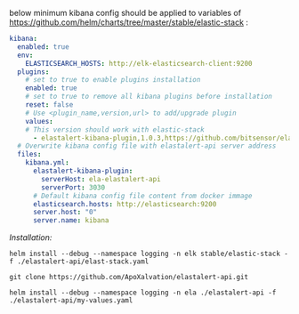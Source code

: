 below minimum kibana config should be applied to variables of https://github.com/helm/charts/tree/master/stable/elastic-stack :

```yaml
kibana:
  enabled: true
  env:
    ELASTICSEARCH_HOSTS: http://elk-elasticsearch-client:9200
  plugins:
    # set to true to enable plugins installation
    enabled: true
    # set to true to remove all kibana plugins before installation
    reset: false
    # Use <plugin_name,version,url> to add/upgrade plugin
    values:
    # This version should work with elastic-stack
      - elastalert-kibana-plugin,1.0.3,https://github.com/bitsensor/elastalert-kibana-plugin/releases/download/1.0.3/elastalert-kibana-plugin-1.0.3-6.7.0.zip
  # Overwrite kibana config file with elastalert-api server address
  files:
    kibana.yml:
      elastalert-kibana-plugin:
        serverHost: ela-elastalert-api
        serverPort: 3030
      # Default kibana config file content from docker immage
      elasticsearch.hosts: http://elasticsearch:9200
      server.host: "0"
      server.name: kibana
```
*Installation:* 

`helm install --debug --namespace logging -n elk stable/elastic-stack -f ./elastalert-api/elast-stack.yaml`

`git clone https://github.com/ApoXalvation/elastalert-api.git`

`helm install --debug --namespace logging -n ela ./elastalert-api -f ./elastalert-api/my-values.yaml`
